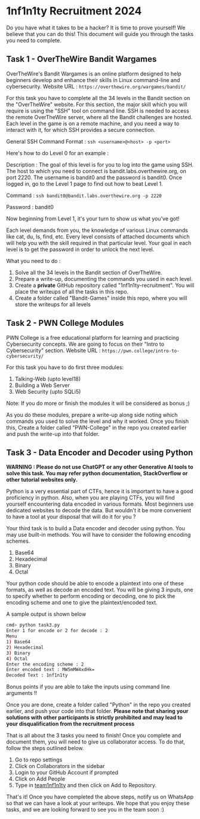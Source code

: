 # 1nf1n1ty Recruitment 2024

Do you have what it takes to be a hacker? It is time to prove yourself! We believe that you can do this!
This document will guide you through the tasks you need to complete.

## Task 1 - OverTheWire Bandit Wargames

OverTheWire's Bandit Wargames is an online platform designed to help beginners develop and enhance their skills in Linux command-line and cybersecurity.
Website URL : `https://overthewire.org/wargames/bandit/`

For this task you have to complete all the 34 levels in the Bandit section on the "OverTheWire" website.
For this section, the major skill which you will require is using the "SSH" tool on command line.
SSH is needed to access the remote OverTheWire server, where all the Bandit challenges are hosted.
Each level in the game is on a remote machine, and you need a way to interact with it, for which SSH provides a secure connection.

General SSH Command Format : `ssh <username>@<host> -p <port>`

Here's how to do Level 0 for an example :

Description : The goal of this level is for you to log into the game using SSH. The host to which you need to connect is bandit.labs.overthewire.org, on port 2220. The username is bandit0 and the password is bandit0. Once logged in, go to the Level 1 page to find out how to beat Level 1.

Command : `ssh bandit0@bandit.labs.overthewire.org -p 2220`

Password : bandit0

Now beginning from Level 1, it's your turn to show us what you've got!

Each level demands from you, the knowledge of various Linux commands like cat, du, ls, find, etc.
Every level consists of attached documents which will help you with the skill required in that particular level.
Your goal in each level is to get the password in order to unlock the next level.

What you need to do :

1. Solve all the 34 levels in the Bandit section of OverTheWire.
2. Prepare a write-up, documenting the commands you used in each level.
3. Create a **private** GitHub repository called "1nf1n1ty-recruitment". You will place the writeups of all the tasks in this repo.
4. Create a folder called "Bandit-Games" inside this repo, where you will store the writeups for all levels

## Task 2 - PWN College Modules

PWN College is a free educational platform for learning and practicing Cybersecurity concepts. We are going to focus on their "Intro to Cybersecurity" section.
Website URL : `https://pwn.college/intro-to-cybersecurity/`

For this task you have to do first three modules:

1. Talking-Web (upto level18)
2. Building a Web Server
3. Web Security (upto SQLi5)

Note: If you do more or finish the modules it will be considered as bonus ;)

As you do these modules, prepare a write-up along side noting which commands you used to solve the level and why it worked. Once you finish this, Create a folder called "PWN-College" in the repo you created earlier and push the write-up into that folder.

## Task 3 - Data Encoder and Decoder using Python

**WARNING : Please do not use ChatGPT or any other Generative AI tools to solve this task. You may refer python documentation, StackOverflow or other tutorial websites only.**

Python is a very essential part of CTFs, hence it is important to have a good proficiency in python. Also, when you are playing CTFs, you will find yourself encountering data encoded in various formats. Most beginners use dedicated websites to decode the data. But wouldn't it be more convenient to have a tool at your disposal that will do it for you ?

Your third task is to build a Data encoder and decoder using python. You may use built-in methods. You will have to consider the following encoding schemes.

1. Base64
2. Hexadecimal
3. Binary
4. Octal

Your python code should be able to encode a plaintext into one of these formats, as well as decode an encoded text. You will be giving 3 inputs, one to specify whether to perform encoding or decoding, one to pick the encoding scheme and one to give the plaintext/encoded text.

A sample output is shown below

```bash
cmd> python task3.py
Enter 1 for encode or 2 for decode : 2
Menu
1) Base64
2) Hexadecimal
3) Binary
4) Octal
Enter the encoding scheme : 2
Enter encoded text : MW5mMW4xdHk=
Decoded Text : 1nf1n1ty
```

Bonus points if you are able to take the inputs using command line arguments !!

Once you are done, create a folder called "Python" in the repo you created earlier, and push your code into that folder.
**Please note that sharing your solutions with other participants is strictly prohibited and may lead to your disqualification from the recruitment process**

That is all about the 3 tasks you need to finish! Once you complete and document them, you will need to give us collaborator access. To do that, follow the steps outlined below.

1. Go to repo settings
2. Click on Collaborators in the sidebar
3. Login to your GitHub Account if prompted
4. Click on Add People
5. Type in [team1nf1n1ty](https://github.com/team1nf1n1ty) and then click on Add to Repository.

That's it! Once you have completed the above steps, notify us on WhatsApp so that we can have a look at your writeups. We hope that you enjoy these tasks, and we are looking forward to see you in the team soon :)
